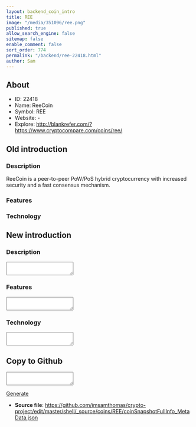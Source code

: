 ```yaml
---
layout: backend_coin_intro
title: REE
image: "/media/351096/ree.png"
published: true
allow_search_engine: false
sitemap: false
enable_comment: false
sort_order: 774
permalink: "/backend/ree-22418.html"
author: Sam
---
```


## About

- ID: 22418
- Name: ReeCoin
- Symbol: REE
- Website: -
- Explore: http://blankrefer.com/?https://www.cryptocompare.com/coins/ree/


## Old introduction

### Description

<p><span>ReeCoin is a peer-to-peer PoW/PoS hybrid cryptocurrency with increased security and a fast consensus mechanism.</span></p>

### Features


### Technology




## New introduction


### Description
<textarea id="meta_description" name="description"></textarea>

### Features
<textarea id="meta_features" name="features"></textarea>

### Technology
<textarea id="meta_technology" name="technology"></textarea>


## Copy to Github

<textarea id="coinsnapshotfullinfo_metadata"></textarea>

<a href="#gen" onclick="generateMetaDatJson()">Generate</a>

- **Source file**: <a href="https://github.com/imsamthomas/crypto-project/edit/master/shell/_source/coins/REE/coinSnapshotFullInfo_MetaData.json">https://github.com/imsamthomas/crypto-project/edit/master/shell/_source/coins/REE/coinSnapshotFullInfo_MetaData.json</a>

